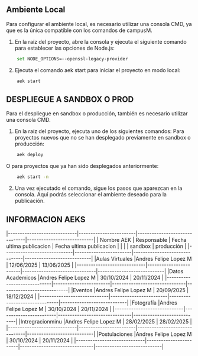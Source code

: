 ## Ambiente Local
Para configurar el ambiente local, es necesario utilizar una consola CMD, ya que es la única compatible con los comandos de campusM.

1) En la raíz del proyecto, abre la consola y ejecuta el siguiente comando para establecer las opciones de Node.js:
```bash
    set NODE_OPTIONS=--openssl-legacy-provider
```

2) Ejecuta el comando aek start para iniciar el proyecto en modo local:
```bash
    aek start
```

## DESPLIEGUE A SANDBOX O PROD
Para el despliegue en sandbox o producción, también es necesario utilizar una consola CMD.

1) En la raíz del proyecto, ejecuta uno de los siguientes comandos:
Para proyectos nuevos que no se han desplegado previamente en sandbox o producción:
```bash
    aek deploy
```
O para proyectos que ya han sido desplegados anteriormente:
```bash
    aek start -n
```
2) Una vez ejecutado el comando, sigue los pasos que aparezcan en la consola. Aquí podrás seleccionar el ambiente deseado para la publicación.


## INFORMACION AEKS
|-----------------------------|------------------------|-------------------------------|----------------------------|
| Nombre AEK                  |    Responsable         |   Fecha ultima publicacion    |   Fecha ultima publicacion |
|                             |                        |         sandbox               |        producción          |
|-----------------------------|------------------------|-------------------------------|----------------------------|
|Aulas Virtuales              |Andres Felipe Lopez M   |         12/06/2025            |          13/06/2025        |
|-----------------------------|------------------------|-------------------------------|----------------------------|
|Datos Academicos             |Andres Felipe Lopez M   |         30/10/2024            |          20/11/2024        |
|-----------------------------|------------------------|-------------------------------|----------------------------|
|Eventos                      |Andres Felipe Lopez M   |         20/09/2025            |          18/12/2024        |
|-----------------------------|------------------------|-------------------------------|----------------------------|
|Fotografía                   |Andres Felipe Lopez M   |         30/10/2024            |          20/11/2024        |
|-----------------------------|------------------------|-------------------------------|----------------------------|
|Intregracionminu             |Andres Felipe Lopez M   |         28/02/2025            |          28/02/2025        |
|-----------------------------|------------------------|-------------------------------|----------------------------|
|Postulaciones                |Andres Felipe Lopez M   |         30/10/2024            |          20/11/2024        |
|-----------------------------|------------------------|-------------------------------|----------------------------|